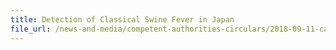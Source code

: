 ```yaml
---
title: Detection of Classical Swine Fever in Japan 
file_url: /news-and-media/competent-authorities-circulars/2018-09-11-ca.pdf
---
```

